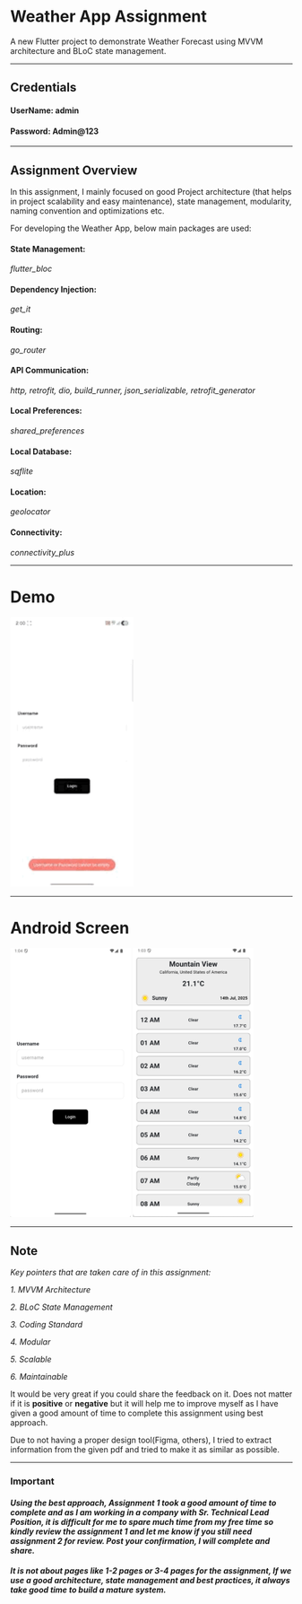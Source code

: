 # Weather App Assignment
A new Flutter project to demonstrate Weather Forecast using MVVM architecture
and BLoC state management.

***
## **Credentials**
#### UserName: admin
#### Password: Admin@123

***

## **Assignment Overview**
In this assignment, I mainly focused on good Project architecture (that helps in project scalability and easy maintenance), state management, modularity, naming convention and optimizations etc.

For developing the Weather App, below main packages are used:
#### **State Management**:
*flutter_bloc*

#### **Dependency Injection**:
*get_it*

#### **Routing**:
*go_router*

#### **API Communication**:
*http, retrofit, dio, build_runner, json_serializable, retrofit_generator*

#### **Local Preferences**:
*shared_preferences*

#### **Local Database**:
*sqflite*

#### **Location**:
*geolocator*

#### **Connectivity**:
*connectivity_plus*

***

# Demo
<img height="480px" width="220px" src="https://github.com/TheFlutterCommunity/weather_app/blob/main/demo/gif/weather-app-demo.gif?raw=true"/> 

***

# Android Screen
<img height="480px" src="https://github.com/TheFlutterCommunity/weather_app/blob/main/demo/android/sign-in.png?raw=true"> 
<img height="480px" src="https://github.com/TheFlutterCommunity/weather_app/blob/main/demo/android/weather-forecast.png?raw=true"> 

***

## Note

*Key pointers that are taken care of in this assignment:*

*1. MVVM Architecture*

*2. BLoC State Management*

*3. Coding Standard*

*4. Modular*

*5. Scalable*

*6. Maintainable*

It would be very great if you could share the feedback on it. Does not matter if it is **positive** or **negative** but it will help me to improve myself 
as I have given a good amount of time to complete this assignment using best approach.

Due to not having a proper design tool(Figma, others), I tried to extract information from the given pdf and tried to make it as similar as possible. 

***

### Important
#### *Using the best approach, Assignment 1 took a good amount of time to complete and as I am working in a company with Sr. Technical Lead Position, it is difficult for me to spare much time from my free time so kindly review the assignment 1 and let me know if you still need assignment 2 for review. Post your confirmation, I will complete and share.* 

#### *It is not about pages like 1-2 pages or 3-4 pages for the assignment, If we use a good architecture, state management and best practices, it always take good time to build a mature system.*
